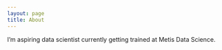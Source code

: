 ```yaml
---
layout: page
title: About
---
```


I’m aspiring data scientist currently getting trained at Metis Data Science.
